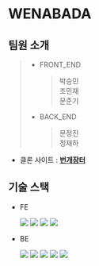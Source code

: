 # WENABADA

## 팀원 소개

> - FRONT_END
>   > 박승민 <br/>
>   > 조민재 <br/>
>   > 문준기 <br/>
> - BACK_END
>   > 문정진 <br/>
>   > 정재하 <br/>

- 클론 사이트 : [**번개장터**](https://m.bunjang.co.kr/)

## 기술 스택

- FE

  <img src="https://img.shields.io/badge/HTML5-E34F26?style=round&logo=HTML5&logoColor=white" />
  <img src="https://img.shields.io/badge/STYLEDCOMPONENT-e77?style=round&logo=Styled-Component&logoColor=white" />
  <img src="https://img.shields.io/badge/JS-F7DF1E?style=round&logo=JavaScript&logoColor=white" />
  <img src="https://img.shields.io/badge/React.js-61DAFB?style=round&logo=React&logoColor=white" />

- BE

  <img src="https://img.shields.io/badge/Node.js-339933?style=round&logo=Node.js&logoColor=white" />
  <img src="https://img.shields.io/badge/Express-666666?style=round&logo=Express&logoColor=white" />
  <img src="https://img.shields.io/badge/TypeORM-222222?style=round&logo=typeorm&logoColor=white" />

  <img src="https://img.shields.io/badge/MySQL-4479A1?style=round&logo=MySQL&logoColor=white" /> 
  <img src="https://img.shields.io/badge/AWS-232F3E?style=round&logo=Amazon%20AWS&logoColor=white"/>
